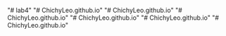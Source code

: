 "# lab4" 
"# ChichyLeo.github.io" 
"# ChichyLeo.github.io" 
"# ChichyLeo.github.io" 
"# ChichyLeo.github.io" 
"# ChichyLeo.github.io" 
"# ChichyLeo.github.io" 
